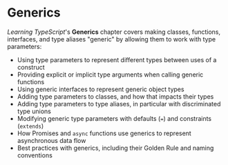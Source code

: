 # Generics

_Learning TypeScript_'s **Generics** chapter covers making classes, functions, interfaces, and type aliases "generic" by allowing them to work with type parameters:

- Using type parameters to represent different types between uses of a construct
- Providing explicit or implicit type arguments when calling generic functions
- Using generic interfaces to represent generic object types
- Adding type parameters to classes, and how that impacts their types
- Adding type parameters to type aliases, in particular with discriminated type unions
- Modifying generic type parameters with defaults (`=`) and constraints (`extends`)
- How Promises and `async` functions use generics to represent asynchronous data flow
- Best practices with generics, including their Golden Rule and naming conventions
